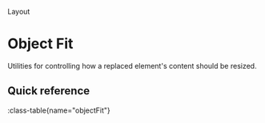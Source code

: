 <span text-primary fw-600>Layout</span>

# Object Fit

Utilities for controlling how a replaced element's content should be resized.

## Quick reference

:class-table{name="objectFit"}
